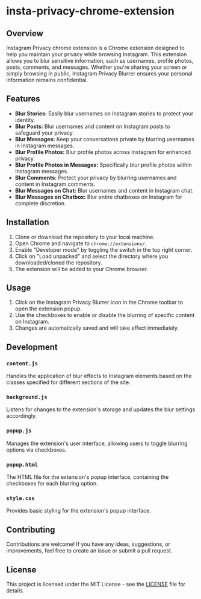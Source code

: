 # insta-privacy-chrome-extension


## Overview
Instagram Privacy chrome extension is a Chrome extension designed to help you maintain your privacy while browsing Instagram. This extension allows you to blur sensitive information, such as usernames, profile photos, posts, comments, and messages. Whether you're sharing your screen or simply browsing in public, Instagram Privacy Blurrer ensures your personal information remains confidential.

## Features
- **Blur Stories:** Easily blur usernames on Instagram stories to protect your identity.
- **Blur Posts:** Blur usernames and content on Instagram posts to safeguard your privacy.
- **Blur Messages:** Keep your conversations private by blurring usernames in Instagram messages.
- **Blur Profile Photos:** Blur profile photos across Instagram for enhanced privacy.
- **Blur Profile Photos in Messages:** Specifically blur profile photos within Instagram messages.
- **Blur Comments:** Protect your privacy by blurring usernames and content in Instagram comments.
- **Blur Messages on Chat:** Blur usernames and content in Instagram chat.
- **Blur Messages on Chatbox:** Blur entire chatboxes on Instagram for complete discretion.

## Installation
1. Clone or download the repository to your local machine.
2. Open Chrome and navigate to `chrome://extensions/`.
3. Enable "Developer mode" by toggling the switch in the top right corner.
4. Click on "Load unpacked" and select the directory where you downloaded/cloned the repository.
5. The extension will be added to your Chrome browser.

## Usage
1. Click on the Instagram Privacy Blurrer icon in the Chrome toolbar to open the extension popup.
2. Use the checkboxes to enable or disable the blurring of specific content on Instagram.
3. Changes are automatically saved and will take effect immediately.

## Development
### `content.js`
Handles the application of blur effects to Instagram elements based on the classes specified for different sections of the site.

### `background.js`
Listens for changes to the extension's storage and updates the blur settings accordingly.

### `popup.js`
Manages the extension's user interface, allowing users to toggle blurring options via checkboxes.

### `popup.html`
The HTML file for the extension's popup interface, containing the checkboxes for each blurring option.

### `style.css`
Provides basic styling for the extension's popup interface.

## Contributing
Contributions are welcome! If you have any ideas, suggestions, or improvements, feel free to create an issue or submit a pull request.

## License
This project is licensed under the MIT License - see the [LICENSE](LICENSE) file for details.

